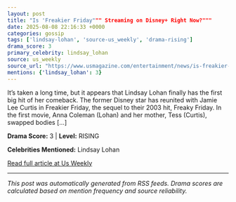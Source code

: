 ```yaml
---
layout: post
title: "Is 'Freakier Friday""" Streaming on Disney+ Right Now?"""
date: 2025-08-08 22:16:33 +0000
categories: gossip
tags: ['lindsay-lohan', 'source-us_weekly', 'drama-rising']
drama_score: 3
primary_celebrity: lindsay_lohan
source: us_weekly
source_url: "https://www.usmagazine.com/entertainment/news/is-freakier-friday-streaming-on-disney-right-now/"""
mentions: {'lindsay_lohan': 3}
---
```


It’s taken a long time, but it appears that Lindsay Lohan finally has the first big hit of her comeback. The former Disney star has reunited with Jamie Lee Curtis in Freakier Friday, the sequel to their 2003 hit, Freaky Friday. In the first movie, Anna Coleman (Lohan) and her mother, Tess (Curtis), swapped bodies […]

**Drama Score:** 3 | **Level:** RISING

**Celebrities Mentioned:** Lindsay Lohan

[Read full article at Us Weekly](https://www.usmagazine.com/entertainment/news/is-freakier-friday-streaming-on-disney-right-now/)

---
*This post was automatically generated from RSS feeds. Drama scores are calculated based on mention frequency and source reliability.*
